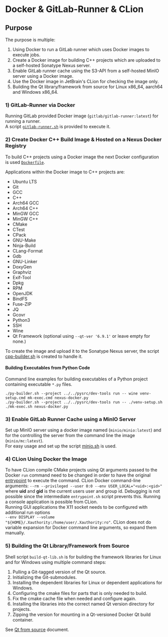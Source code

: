 # Docker & GitLab-Runner & CLion

## Purpose

The purpose is multiple:

1. Using Docker to run a GitLab runner which uses Docker images to execute jobs.
2. Create a Docker image for building C++ projects which are uploaded to a self-hosted Sonatype Nexus server.
3. Enable GitLab runner cache using the S3-API from a self-hosted MinIO server using a Docker image.
4. Use the Docker image in JetBrain's CLion for checking the image only.
5. Building the Qt library/framework from source for Linux x86_64, aarch64 and Windows x86_64.

### 1) GitLab-Runner via Docker

Running GitLab provided Docker image (`gitlab/gitlab-runner:latest`) for running a runner.  
A script [`gitlab-runner.sh`](gitlab-runner.sh "Link to the script.") is provided to execute it.

### 2) Create Docker C++ Build Image & Hosted on a Nexus Docker Registry

To build C++ projects using a Docker image the next Docker configuration is used
[`Dockerfile`](builder/cpp.Dockerfile "Link to the docker file.").

Applications within the Docker image to C++ projects are:

* Ubuntu LTS
* Git
* GCC
* C++
* Arch64 GCC
* Arch64 C++
* MinGW GCC
* MinGW C++
* CMake
* CTest
* CPack
* GNU-Make
* Ninja-Build
* CLang-Format
* Gdb
* GNU-Linker
* DoxyGen
* Graphviz
* Exif-Tool
* Dpkg
* RPM
* OpenJDK
* BindFS
* Fuse-ZIP
* JQ
* Gcovr
* Python3
* SSH
* Wine
* Qt Framework (optional using `--qt-ver '6.9.1'` or leave empty for none.)

To create the image and upload it to the Sonatype Nexus server, the script [cpp-builder.sh](cpp-builder.sh)
is created to handle it.

#### Building Executables from Python Code

Command line examples for building executables of a Python project containing executable `*.py` files.

```shell
./py-builder.sh --project ../../pysrc/dev-tools run -- wine venv-setup.cmd mk-exec.cmd nexus-docker.py
./py-builder.sh --project ../../pysrc/dev-tools run -- ./venv-setup.sh ./mk-exec.sh nexus-docker.py
```

### 3) Enable GitLab Runner Cache using a MinIO Server

Set up MinIO server using a docker image named (`minio/minio:latest`) and for the controlling
the server from the command line the image (`minio/mc:latest`).  
For easy usage and set up the script [minio.sh](minio.sh "Link to the script.") is used.

### 4) CLion Using Docker the Image

To have CLion compile CMake projects using Qt arguments passed to the Docker `run` command need to be
changed in order to have the original [entrypoint](builder/bin/entrypoint.sh) to execute the command.
CLion Docker command-line arguments: `--rm --privileged --user 0:0 --env USER_LOCAL="<uid>:<gid>"`
where **uid** and **gid** is the current users user and group id.
Debugging is not possible since the intermediate `entrypoint.sh` script prevents this.
Running a console application is possible from CLion.  
Running GUI applications the X11 socket needs to be configured with additional run options  
`--env DISPLAY --volume "${HOME}/.Xauthority:/home/user/.Xauthority:ro"`.
CLion does not do variable expansion for Docker command line arguments, so expand them manually.

### 5) Building the Qt Library/Framework from Source

Shell script `build-qt-lib.sh` is for building the framework libraries for Linux and for Windows
using multiple command steps:

1. Pulling a Git-tagged version of the Qt source.
2. Initializing the Git-submodules.
3. Installing the dependent libraries for Linux or dependent applications for Windows.
4. Configuring the cmake files for parts that is only needed to build.
5. Fix the cmake cache file when needed and configure again.
6. Installing the libraries into the correct named Qt version directory for projects.
7. Zipping the version for mounting in a Qt-versioned Docker Qt build container.

See [Qt from source](doc/qt-from-source.md) document.
